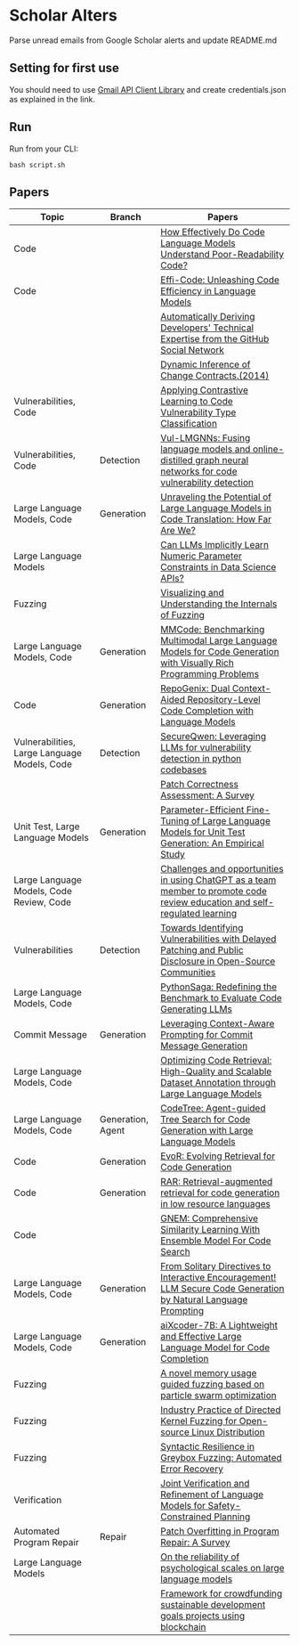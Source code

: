 # Scholar Alters
Parse unread emails from Google Scholar alerts and update README.md

## Setting for first use
You should need to use [Gmail API Client Library](https://developers.google.com/gmail/api/quickstart/python) and create
credentials.json as explained in the link.

## Run
Run from your CLI:
```
bash script.sh
```
## Papers

| Topic | Branch | Papers |
| --- | --- | --- |
| Code |  | [How Effectively Do Code Language Models Understand Poor-Readability Code?](https://scholar.google.com/scholar_url?url=https://guxd.github.io/papers/hu2024ase-poorcodesumeval.pdf&hl=en&sa=X&d=4746267297747684651&ei=OGszZ-fgEIiCy9YP4Mv8gAQ&scisig=AFWwaeb3JzyRNjoPuVgvYpvxu5jx&oi=scholaralrt&hist=apJ4fD8AAAAJ:11631047573362457156:AFWwaeYhbBKL65h4pzyKCNru3s-R&html=&pos=0&folt=rel) |
| Code |  | [Effi-Code: Unleashing Code Efficiency in Language Models](https://scholar.google.com/scholar_url?url=https://arxiv.org/pdf/2410.10209&hl=en&sa=X&d=1109691509604134053&ei=OGszZ-fgEIiCy9YP4Mv8gAQ&scisig=AFWwaebZo9dlnJQoK-tmCtwbWQPC&oi=scholaralrt&hist=apJ4fD8AAAAJ:11631047573362457156:AFWwaeYhbBKL65h4pzyKCNru3s-R&html=&pos=1&folt=rel) |
|  |  | [Automatically Deriving Developers' Technical Expertise from the GitHub Social Network](https://scholar.google.com/scholar_url?url=https://dl.acm.org/doi/abs/10.1145/3691620.3695329&hl=en&sa=X&d=11960999242830871182&ei=OGszZ-fgEIiCy9YP4Mv8gAQ&scisig=AFWwaeZwOgpNRCqvV3xdJ4tiJ1wr&oi=scholaralrt&hist=apJ4fD8AAAAJ:11631047573362457156:AFWwaeYhbBKL65h4pzyKCNru3s-R&html=&pos=2&folt=rel) |
|  |  | [Dynamic Inference of Change Contracts.(2014)](https://scholar.google.com/scholar_url?url=https://ink.library.smu.edu.sg/context/sis_research/article/3429/viewcontent/icsme14_contracts.pdf&hl=en&sa=X&d=17705654048416542303&ei=OGszZ98fpL7L1g-_jJbpAw&scisig=AFWwaeaU3nrlXu6VBxSlLefjQ-Ki&oi=scholaralrt&hist=apJ4fD8AAAAJ:1087708751057221843:AFWwaeaGSLqn4p2ce8fJ0MSYJvCS&html=&pos=0&folt=art) |
| Vulnerabilities, Code |  | [Applying Contrastive Learning to Code Vulnerability Type Classification](https://scholar.google.com/scholar_url?url=https://aclanthology.org/2024.emnlp-main.666.pdf&hl=en&sa=X&d=14654203319008172472&ei=OGszZ_KqCKjB6rQPz6rGiQM&scisig=AFWwaebMkYuw-USuA2cZfAcoFBFU&oi=scholaralrt&hist=apJ4fD8AAAAJ:8900472388513427833:AFWwaeZM7Y6I9R2ROVLnk31jdyVz&html=&pos=0&folt=rel) |
| Vulnerabilities, Code | Detection | [Vul-LMGNNs: Fusing language models and online-distilled graph neural networks for code vulnerability detection](https://scholar.google.com/scholar_url?url=https://www.sciencedirect.com/science/article/pii/S1566253524005268&hl=en&sa=X&d=16376800686756525134&ei=OGszZ_KqCKjB6rQPz6rGiQM&scisig=AFWwaeatQ43Kg-T6D3Ld5LPt-t4a&oi=scholaralrt&hist=apJ4fD8AAAAJ:8900472388513427833:AFWwaeZM7Y6I9R2ROVLnk31jdyVz&html=&pos=1&folt=rel) |
| Large Language Models, Code | Generation | [Unraveling the Potential of Large Language Models in Code Translation: How Far Are We?](https://scholar.google.com/scholar_url?url=https://arxiv.org/pdf/2410.09812&hl=en&sa=X&d=1387021569065886090&ei=OGszZ_KqCKjB6rQPz6rGiQM&scisig=AFWwaeYxrVZVodsYXUzv776Q7OKG&oi=scholaralrt&hist=apJ4fD8AAAAJ:8900472388513427833:AFWwaeZM7Y6I9R2ROVLnk31jdyVz&html=&pos=3&folt=rel) |
| Large Language Models |  | [Can LLMs Implicitly Learn Numeric Parameter Constraints in Data Science APIs?](https://scholar.google.com/scholar_url?url=https://openreview.net/pdf%3Fid%3DLfC5rujSTk&hl=en&sa=X&d=18142825277676862957&ei=OGszZ_KqCKjB6rQPz6rGiQM&scisig=AFWwaeYpc5VJuaQVhU5vjuNYs8YC&oi=scholaralrt&hist=apJ4fD8AAAAJ:8900472388513427833:AFWwaeZM7Y6I9R2ROVLnk31jdyVz&html=&pos=5&folt=rel) |
| Fuzzing |  | [Visualizing and Understanding the Internals of Fuzzing](https://scholar.google.com/scholar_url?url=https://dl.acm.org/doi/pdf/10.1145/3691620.3695284&hl=en&sa=X&d=3196985981642554813&ei=OGszZ_KqCKjB6rQPz6rGiQM&scisig=AFWwaeai-p48T7pVc75-XO_xIAVi&oi=scholaralrt&hist=apJ4fD8AAAAJ:8900472388513427833:AFWwaeZM7Y6I9R2ROVLnk31jdyVz&html=&pos=6&folt=rel) |
| Large Language Models, Code | Generation | [MMCode: Benchmarking Multimodal Large Language Models for Code Generation with Visually Rich Programming Problems](https://scholar.google.com/scholar_url?url=https://aclanthology.org/2024.findings-emnlp.42.pdf&hl=en&sa=X&d=11827892200325457295&ei=OGszZ_KqCKjB6rQPz6rGiQM&scisig=AFWwaebxl0OGmL1DantAewuxrIuQ&oi=scholaralrt&hist=apJ4fD8AAAAJ:8900472388513427833:AFWwaeZM7Y6I9R2ROVLnk31jdyVz&html=&pos=7&folt=rel) |
| Code | Generation | [RepoGenix: Dual Context-Aided Repository-Level Code Completion with Language Models](https://scholar.google.com/scholar_url?url=https://dl.acm.org/doi/pdf/10.1145/3691620.3695331&hl=en&sa=X&d=13144795954651930909&ei=OGszZ_KqCKjB6rQPz6rGiQM&scisig=AFWwaeY00D29pNfhn5Iv_bPomgi8&oi=scholaralrt&hist=apJ4fD8AAAAJ:8900472388513427833:AFWwaeZM7Y6I9R2ROVLnk31jdyVz&html=&pos=8&folt=rel) |
| Vulnerabilities, Large Language Models, Code | Detection | [SecureQwen: Leveraging LLMs for vulnerability detection in python codebases](https://scholar.google.com/scholar_url?url=https://www.sciencedirect.com/science/article/pii/S0167404824004565&hl=en&sa=X&d=9860232816074901719&ei=OGszZ_KqCKjB6rQPz6rGiQM&scisig=AFWwaeYpKS0J00hu_VEjV02J-1kw&oi=scholaralrt&hist=apJ4fD8AAAAJ:8900472388513427833:AFWwaeZM7Y6I9R2ROVLnk31jdyVz&html=&pos=9&folt=rel) |
|  |  | [Patch Correctness Assessment: A Survey](https://scholar.google.com/scholar_url?url=https://dl.acm.org/doi/pdf/10.1145/3702972&hl=vi&sa=X&d=1766030743911646708&ei=OGszZ8ilGKS-y9YPv4yW6QM&scisig=AFWwaeb58oOm66_f7WLw4_5sbGxo&oi=scholaralrt&hist=apJ4fD8AAAAJ:16065687014273664109:AFWwaeYpvD7V4gPm0ywHhNT6YvSk&html=&pos=0&folt=rel) |
| Unit Test, Large Language Models | Generation | [Parameter-Efficient Fine-Tuning of Large Language Models for Unit Test Generation: An Empirical Study](https://scholar.google.com/scholar_url?url=https://arxiv.org/pdf/2411.02462&hl=vi&sa=X&d=4225851179463952762&ei=OGszZ8ilGKS-y9YPv4yW6QM&scisig=AFWwaeYGIjWhnV9sC_LNO3ZmYYOX&oi=scholaralrt&hist=apJ4fD8AAAAJ:16065687014273664109:AFWwaeYpvD7V4gPm0ywHhNT6YvSk&html=&pos=2&folt=rel) |
| Large Language Models, Code Review, Code |  | [Challenges and opportunities in using ChatGPT as a team member to promote code review education and self-regulated learning](https://scholar.google.com/scholar_url?url=http://publications.ascilite.org/index.php/APUB/article/view/1152&hl=en&sa=X&d=1303622984168925446&ei=OGszZ4XAGr616rQP-8Dk4A0&scisig=AFWwaeYrVAtFbjxhZ4dVbf0RMP_v&oi=scholaralrt&hist=apJ4fD8AAAAJ:16205308917464095775:AFWwaeaZq5JQki4INdEh4wOq38m7&html=&pos=0&folt=art) |
| Vulnerabilities | Detection | [Towards Identifying Vulnerabilities with Delayed Patching and Public Disclosure in Open-Source Communities](https://scholar.google.com/scholar_url?url=https://tspace.library.utoronto.ca/bitstream/1807/139984/2/Sridharkumar_Arjun_202406_MAS_thesis.pdf&hl=en&sa=X&d=8340641567483278345&ei=OGszZ56NA_7Ey9YP0ILI2Qo&scisig=AFWwaeaNzA7HQkiEtzFrMNgj7kus&oi=scholaralrt&hist=apJ4fD8AAAAJ:4465730527138788254:AFWwaebhnVuF-27TSh32-dm_KGTR&html=&pos=1&folt=cit) |
| Large Language Models, Code |  | [PythonSaga: Redefining the Benchmark to Evaluate Code Generating LLMs](https://scholar.google.com/scholar_url?url=https://aclanthology.org/2024.findings-emnlp.996.pdf&hl=vi&sa=X&d=5380595426786277854&ei=OGszZ_bMDcqo6rQP-OSAgAs&scisig=AFWwaebKgLeiOW4wmocPJHbLUWtR&oi=scholaralrt&hist=apJ4fD8AAAAJ:11355862984917483435:AFWwaeZvT_NNWQMu4_zZrEW644gW&html=&pos=0&folt=rel) |
| Commit Message | Generation | [Leveraging Context-Aware Prompting for Commit Message Generation](https://scholar.google.com/scholar_url?url=https://aclanthology.org/2024.emnlp-main.749.pdf&hl=vi&sa=X&d=18383275843677331312&ei=OGszZ_bMDcqo6rQP-OSAgAs&scisig=AFWwaeYsSvRS1-nSy-bcxOA6cWJQ&oi=scholaralrt&hist=apJ4fD8AAAAJ:11355862984917483435:AFWwaeZvT_NNWQMu4_zZrEW644gW&html=&pos=2&folt=rel) |
| Large Language Models, Code |  | [Optimizing Code Retrieval: High-Quality and Scalable Dataset Annotation through Large Language Models](https://scholar.google.com/scholar_url?url=https://aclanthology.org/2024.emnlp-main.123.pdf&hl=vi&sa=X&d=17051301077050955736&ei=OGszZ_bMDcqo6rQP-OSAgAs&scisig=AFWwaeYdRAMUXhE-yMDiUnVVmeJk&oi=scholaralrt&hist=apJ4fD8AAAAJ:11355862984917483435:AFWwaeZvT_NNWQMu4_zZrEW644gW&html=&pos=4&folt=rel) |
| Large Language Models, Code | Generation, Agent | [CodeTree: Agent-guided Tree Search for Code Generation with Large Language Models](https://scholar.google.com/scholar_url?url=https://arxiv.org/pdf/2411.04329&hl=vi&sa=X&d=17457865391379820678&ei=OGszZ_bMDcqo6rQP-OSAgAs&scisig=AFWwaeYBSXGsl-SfIcIVqFWAzKCP&oi=scholaralrt&hist=apJ4fD8AAAAJ:11355862984917483435:AFWwaeZvT_NNWQMu4_zZrEW644gW&html=&pos=5&folt=rel) |
| Code | Generation | [EvoR: Evolving Retrieval for Code Generation](https://scholar.google.com/scholar_url?url=https://aclanthology.org/2024.findings-emnlp.143.pdf&hl=vi&sa=X&d=1260192814373001025&ei=OGszZ_bMDcqo6rQP-OSAgAs&scisig=AFWwaeb6jazfESIc-L8J5b5SIkuC&oi=scholaralrt&hist=apJ4fD8AAAAJ:11355862984917483435:AFWwaeZvT_NNWQMu4_zZrEW644gW&html=&pos=6&folt=rel) |
| Code | Generation | [RAR: Retrieval-augmented retrieval for code generation in low resource languages](https://scholar.google.com/scholar_url?url=https://aclanthology.org/2024.emnlp-main.1199.pdf&hl=vi&sa=X&d=14299702848465633483&ei=OGszZ_bMDcqo6rQP-OSAgAs&scisig=AFWwaeadYihrl85j0b76sOIRmHSv&oi=scholaralrt&hist=apJ4fD8AAAAJ:11355862984917483435:AFWwaeZvT_NNWQMu4_zZrEW644gW&html=&pos=7&folt=rel) |
| Code |  | [GNEM: Comprehensive Similarity Learning With Ensemble Model For Code Search](https://scholar.google.com/scholar_url?url=https://ieeexplore.ieee.org/iel8/6287639/6514899/10746403.pdf&hl=vi&sa=X&d=12634708110820782820&ei=OGszZ_bMDcqo6rQP-OSAgAs&scisig=AFWwaead7ryHCO7B_zwc_eiUgAuv&oi=scholaralrt&hist=apJ4fD8AAAAJ:11355862984917483435:AFWwaeZvT_NNWQMu4_zZrEW644gW&html=&pos=8&folt=rel) |
| Large Language Models, Code | Generation | [From Solitary Directives to Interactive Encouragement! LLM Secure Code Generation by Natural Language Prompting](https://scholar.google.com/scholar_url?url=https://arxiv.org/pdf/2410.14321&hl=en&sa=X&d=8162871941452312533&ei=OGszZ6XrFse16rQPxs7MEQ&scisig=AFWwaeZGkFREEaaPVuK2qo6n4YcC&oi=scholaralrt&hist=apJ4fD8AAAAJ:15725322226479601129:AFWwaeYp-8wbw5OHTjoCHLP43E0V&html=&pos=1&folt=rel) |
| Large Language Models, Code | Generation | [aiXcoder-7B: A Lightweight and Effective Large Language Model for Code Completion](https://scholar.google.com/scholar_url?url=https://arxiv.org/pdf/2410.13187&hl=en&sa=X&d=10988146982571642357&ei=OGszZ6XrFse16rQPxs7MEQ&scisig=AFWwaeZJc7XxnCZ2T_ung-Ep4WBP&oi=scholaralrt&hist=apJ4fD8AAAAJ:15725322226479601129:AFWwaeYp-8wbw5OHTjoCHLP43E0V&html=&pos=2&folt=rel) |
| Fuzzing |  | [A novel memory usage guided fuzzing based on particle swarm optimization](https://scholar.google.com/scholar_url?url=https://www.sciencedirect.com/science/article/pii/S2210650224002852&hl=en&sa=X&d=5225621378494061500&ei=OGszZ-mDDL3Py9YPzO-msQY&scisig=AFWwaealmu-3hD96gFJcTBK5Lh_m&oi=scholaralrt&hist=apJ4fD8AAAAJ:11137134570824175991:AFWwaeZJgvZkFmSwNlRigHvrI7d8&html=&pos=1&folt=rel) |
| Fuzzing |  | [Industry Practice of Directed Kernel Fuzzing for Open-source Linux Distribution](https://scholar.google.com/scholar_url?url=https://dl.acm.org/doi/abs/10.1145/3691620.3695278&hl=en&sa=X&d=16861561295972838048&ei=OGszZ-mDDL3Py9YPzO-msQY&scisig=AFWwaeZULIU9YUufBXk4Peo227Sg&oi=scholaralrt&hist=apJ4fD8AAAAJ:11137134570824175991:AFWwaeZJgvZkFmSwNlRigHvrI7d8&html=&pos=2&folt=rel) |
| Fuzzing |  | [Syntactic Resilience in Greybox Fuzzing: Automated Error Recovery](https://scholar.google.com/scholar_url?url=https://dl.acm.org/doi/abs/10.1145/3691620.3695607&hl=en&sa=X&d=7917673209190172243&ei=OGszZ-mDDL3Py9YPzO-msQY&scisig=AFWwaeam2V6y-1ah3DK5WfxaPqi-&oi=scholaralrt&hist=apJ4fD8AAAAJ:11137134570824175991:AFWwaeZJgvZkFmSwNlRigHvrI7d8&html=&pos=3&folt=rel) |
| Verification |  | [Joint Verification and Refinement of Language Models for Safety-Constrained Planning](https://scholar.google.com/scholar_url?url=https://arxiv.org/pdf/2410.14865&hl=en&sa=X&d=9752132239755285061&ei=OGszZ5GJBpq_y9YP6bjJsQ8&scisig=AFWwaebC_9gB3RvXQObIeZUTgrJT&oi=scholaralrt&hist=apJ4fD8AAAAJ:6234092987365270793:AFWwaeZHIN6aK_iU38VPuuMoYcVu&html=&pos=1&folt=rel) |
| Automated Program Repair | Repair | [Patch Overfitting in Program Repair: A Survey](https://scholar.google.com/scholar_url?url=https://www.researchgate.net/profile/Haoye-Tian/publication/385012043_Patch_Overfitting_in_Program_Repair_A_Survey/links/6711eece069cb92a811a7531/Patch-Overfitting-in-Program-Repair-A-Survey.pdf&hl=en&sa=X&d=11108732415671008885&ei=OGszZ5GJBpq_y9YP6bjJsQ8&scisig=AFWwaeZLmrbeV6OEcgEYdHDZo--a&oi=scholaralrt&hist=apJ4fD8AAAAJ:6234092987365270793:AFWwaeZHIN6aK_iU38VPuuMoYcVu&html=&pos=2&folt=rel) |
| Large Language Models |  | [On the reliability of psychological scales on large language models](https://scholar.google.com/scholar_url?url=https://aclanthology.org/2024.emnlp-main.354.pdf&hl=en&sa=X&d=2657825128034463558&ei=OGszZ4DXBNmDy9YPu8LrcQ&scisig=AFWwaebpvVfIbNpziysTE13ZWSwo&oi=scholaralrt&hist=apJ4fD8AAAAJ:5778505219825515303:AFWwaeaDDOggOneW-z6K3HLjAzuP&html=&pos=1&folt=cit) |
|  |  | [Framework for crowdfunding sustainable development goals projects using blockchain](https://scholar.google.com/scholar_url?url=https://onlinelibrary.wiley.com/doi/pdf/10.1002/sd.3260&hl=en&sa=X&d=15637967996220929597&ei=OGszZ6azCrOs6rQPzZTH4AM&scisig=AFWwaeYmUr8R2Fn4yjAGqdKR2viO&oi=scholaralrt&hist=apJ4fD8AAAAJ:10695555881282652625:AFWwaeakbu5Ta3HmdjfVean1AXL4&html=&pos=2&folt=cit) |
